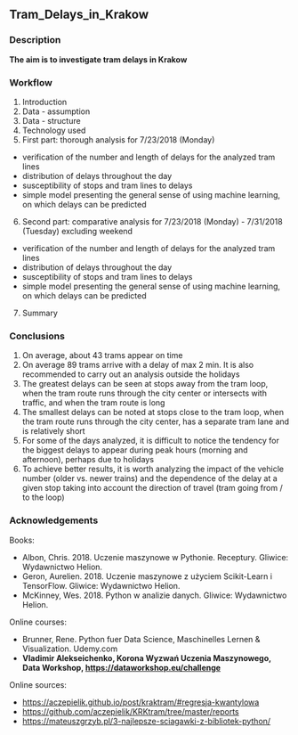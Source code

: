 ## Tram_Delays_in_Krakow
### Description

**The aim is to investigate tram delays in Krakow**

### Workflow
1. Introduction
2. Data - assumption
3. Data - structure
4. Technology used
5. First part: thorough analysis for 7/23/2018 (Monday)
- verification of the number and length of delays for the analyzed tram lines
- distribution of delays throughout the day
- susceptibility of stops and tram lines to delays
- simple model presenting the general sense of using machine learning, on which delays can be predicted
6. Second part: comparative analysis for 7/23/2018 (Monday) - 7/31/2018 (Tuesday) excluding weekend
- verification of the number and length of delays for the analyzed tram lines
- distribution of delays throughout the day
- susceptibility of stops and tram lines to delays
- simple model presenting the general sense of using machine learning, on which delays can be predicted
7. Summary

### Conclusions
1. On average, about 43 trams appear on time
2. On average 89 trams arrive with a delay of max 2 min. It is also recommended to carry out an analysis outside the holidays
3. The greatest delays can be seen at stops away from the tram loop, when the tram route runs through the city center or intersects with traffic, and when the tram route is long
4. The smallest delays can be noted at stops close to the tram loop, when the tram route runs through the city center, has a separate tram lane and is relatively short
5. For some of the days analyzed, it is difficult to notice the tendency for the biggest delays to appear during peak hours (morning and afternoon), perhaps due to holidays
6. To achieve better results, it is worth analyzing the impact of the vehicle number (older vs. newer trains) and the dependence of the delay at a given stop taking into account the direction of travel (tram going from / to the loop)

### Acknowledgements
Books:
- Albon, Chris. 2018. Uczenie maszynowe w Pythonie. Receptury. Gliwice: Wydawnictwo Helion.
- Geron, Aurelien. 2018. Uczenie maszynowe z użyciem Scikit-Learn i TensorFlow. Gliwice: Wydawnictwo Helion.
- McKinney, Wes. 2018. Python w analizie danych. Gliwice: Wydawnictwo Helion.

Online courses:
- Brunner, Rene. Python fuer Data Science, Maschinelles Lernen & Visualization. Udemy.com
- **Vladimir Alekseichenko, Korona Wyzwań Uczenia Maszynowego, Data Workshop, https://dataworkshop.eu/challenge**

Online sources:
- https://aczepielik.github.io/post/kraktram/#regresja-kwantylowa
- https://github.com/aczepielik/KRKtram/tree/master/reports
- https://mateuszgrzyb.pl/3-najlepsze-sciagawki-z-bibliotek-python/
